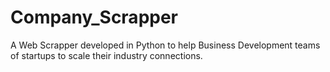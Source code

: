 # Company_Scrapper
A Web Scrapper developed in Python to help Business Development teams of startups to scale their industry connections.
